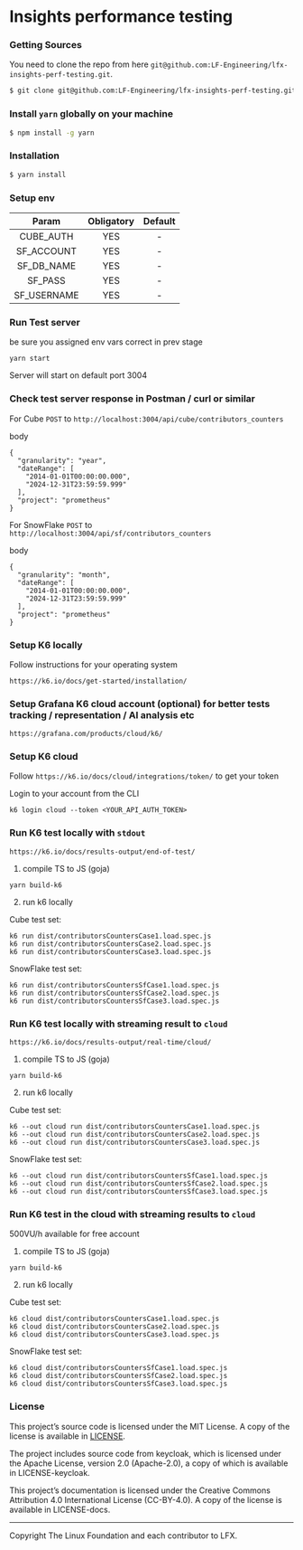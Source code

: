 # Insights performance testing

### Getting Sources

You need to clone the repo from here `git@github.com:LF-Engineering/lfx-insights-perf-testing.git`.

```bash
$ git clone git@github.com:LF-Engineering/lfx-insights-perf-testing.git
```

### Install `yarn` globally on your machine

```bash
$ npm install -g yarn
```

### Installation

```bash
$ yarn install
```

### Setup env

|    Param    | Obligatory | Default |
|:-----------:|:----------:|:-------:|
|  CUBE_AUTH  |    YES     |    -    |
| SF_ACCOUNT  |    YES     |    -    |
| SF_DB_NAME  |    YES     |    -    |
|   SF_PASS   |    YES     |    -    |
| SF_USERNAME |    YES     |    -    |

### Run Test server
be sure you assigned env vars correct in prev stage

```yarn start```

Server will start on default port 3004

### Check test server response in Postman / curl or similar

For Cube
`POST` to `http://localhost:3004/api/cube/contributors_counters`

body
```
{
  "granularity": "year",
  "dateRange": [
    "2014-01-01T00:00:00.000",
    "2024-12-31T23:59:59.999"
  ],
  "project": "prometheus"
}
```

For SnowFlake
`POST` to `http://localhost:3004/api/sf/contributors_counters`

body
```
{
  "granularity": "month",
  "dateRange": [
    "2014-01-01T00:00:00.000",
    "2024-12-31T23:59:59.999"
  ],
  "project": "prometheus"
}
```

### Setup K6 locally

Follow instructions for your operating system

`https://k6.io/docs/get-started/installation/`

### Setup Grafana K6 cloud account (optional) for better tests tracking / representation / AI analysis etc

`https://grafana.com/products/cloud/k6/`

### Setup K6 cloud

Follow `https://k6.io/docs/cloud/integrations/token/` to get your token

Login to your account from the CLI

`k6 login cloud --token <YOUR_API_AUTH_TOKEN>`

### Run K6 test locally with `stdout` 
`https://k6.io/docs/results-output/end-of-test/`

1. compile TS to JS (goja)

`yarn build-k6`

2. run k6 locally

Cube test set:

```
k6 run dist/contributorsCountersCase1.load.spec.js
k6 run dist/contributorsCountersCase2.load.spec.js
k6 run dist/contributorsCountersCase3.load.spec.js
```

SnowFlake test set:

```
k6 run dist/contributorsCountersSfCase1.load.spec.js
k6 run dist/contributorsCountersSfCase2.load.spec.js
k6 run dist/contributorsCountersSfCase3.load.spec.js
```

### Run K6 test locally with streaming result to `cloud`
`https://k6.io/docs/results-output/real-time/cloud/`

1. compile TS to JS (goja)

`yarn build-k6`

2. run k6 locally

Cube test set:

```
k6 --out cloud run dist/contributorsCountersCase1.load.spec.js
k6 --out cloud run dist/contributorsCountersCase2.load.spec.js
k6 --out cloud run dist/contributorsCountersCase3.load.spec.js
```

SnowFlake test set:

```
k6 --out cloud run dist/contributorsCountersSfCase1.load.spec.js
k6 --out cloud run dist/contributorsCountersSfCase2.load.spec.js
k6 --out cloud run dist/contributorsCountersSfCase3.load.spec.js
```

### Run K6 test in the cloud with streaming results to `cloud` 
500VU/h available for free account

1. compile TS to JS (goja)

`yarn build-k6`

2. run k6 locally

Cube test set:

```
k6 cloud dist/contributorsCountersCase1.load.spec.js
k6 cloud dist/contributorsCountersCase2.load.spec.js
k6 cloud dist/contributorsCountersCase3.load.spec.js
```

SnowFlake test set:

```
k6 cloud dist/contributorsCountersSfCase1.load.spec.js
k6 cloud dist/contributorsCountersSfCase2.load.spec.js
k6 cloud dist/contributorsCountersSfCase3.load.spec.js
```

### License

This project’s source code is licensed under the MIT License. A copy of the license is available in [LICENSE](https://github.com/LF-Engineering/lfx-insights-ui/blob/main/LICENSE).

The project includes source code from keycloak, which is licensed under the Apache License, version 2.0 (Apache-2.0), a copy of which is available in LICENSE-keycloak.

This project’s documentation is licensed under the Creative Commons Attribution 4.0 International License (CC-BY-4.0). A copy of the license is available in LICENSE-docs.

---

Copyright The Linux Foundation and each contributor to LFX.
